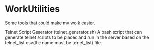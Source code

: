 # WorkUtilities
Some tools that could make my work easier.

Telnet Script Generator (telnet_generator.sh)
A bash script that can generate telnet scripts to be placed and run in the server based on the telnet_list.csv(the name must be telnet_list) file. 
